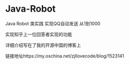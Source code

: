 # Java-Robot
Java Robot 类实践 实现QQ自动发送 从1到1000

实现知乎上一位回答者实现的功能

详细介绍写在了我的开源中国的博客上

链接地址https://my.oschina.net/zjllovecode/blog/1523141
